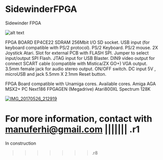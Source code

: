 # SidewinderFPGA
Sidewinder FPGA

![alt text](https://postimg.cc/YLkm0Vmz)

FPGA BOARD EP4CE22
SDRAM 256Mbit
I/O
SD socket.
USB input (for keyboard compatible with PS/2 protocol).
PS/2 Keyboard.
PS/2 mouse.
2X Joystick Atari.
Slot for external PCB with FLASH SPI.
Jumper to select input/output SPI Flash.
JTAG input for USB Blaster.
DIN9 video output for connect SCART cable (compatible with Mistica/ZX GO+)
VGA output.
3.5mm female jack for audio stereo output.
ON/OFF switch.
DC input 5V , microUSB and jack 5.5mm X 2.1mm
Reset button.

FPGA Board compatible with Unamiga cores.
Available cores.
	Amiga AGA
	MSX2+
	PC Next186
	FPGAGEN (Megadrive)
	Atari800XL
	Spectrum 128K
	




<a href='https://postimg.org/image/gi1a48ghb/' target='_blank'><img src='https://i.postimg.cc/NjcVHpbB/IMG-20181014-200055.jpg' border='0' alt='IMG_20170526_212919'/></a>






For more information, contact with manuferhi@gmail.com
||||||| .r1
=======

In construction
>>>>>>> .r8
